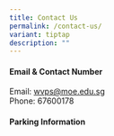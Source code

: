 ```yaml
---
title: Contact Us
permalink: /contact-us/
variant: tiptap
description: ""
---
```

<h4><strong>Email &amp; Contact Number</strong></h4>
<p>Email: <a href="mailto:wvps@moe.edu.sg" rel="noopener noreferrer nofollow" target="_blank">wvps@moe.edu.sg</a>
<br>Phone: 67600178</p>
<h4><strong>Parking Information </strong></h4>
<p></p>